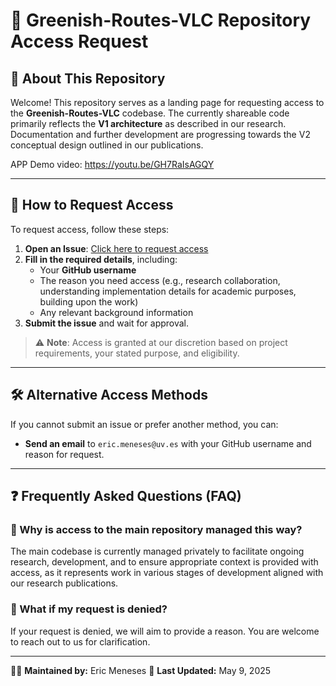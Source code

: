 # 🌱 Greenish-Routes-VLC Repository Access Request

## 📌 About This Repository
Welcome! This repository serves as a landing page for requesting access to the **Greenish-Routes-VLC** codebase. The currently shareable code primarily reflects the **V1 architecture** as described in our research. Documentation and further development are progressing towards the V2 conceptual design outlined in our publications.

APP Demo video: https://youtu.be/GH7RaIsAGQY 

---

## 🔑 How to Request Access
To request access, follow these steps:

1.  **Open an Issue**: [Click here to request access](../../issues/new?template=access_request.md)
2.  **Fill in the required details**, including:
    *   Your **GitHub username**
    *   The reason you need access (e.g., research collaboration, understanding implementation details for academic purposes, building upon the work)
    *   Any relevant background information
3.  **Submit the issue** and wait for approval.

> ⚠️ **Note**: Access is granted at our discretion based on project requirements, your stated purpose, and eligibility.

---

## 🛠 Alternative Access Methods
If you cannot submit an issue or prefer another method, you can:
-   **Send an email** to `eric.meneses@uv.es` with your GitHub username and reason for request.
---

## ❓ Frequently Asked Questions (FAQ)

### 📌 Why is access to the main repository managed this way?
The main codebase is currently managed privately to facilitate ongoing research, development, and to ensure appropriate context is provided with access, as it represents work in various stages of development aligned with our research publications.

### 📌 What if my request is denied?
If your request is denied, we will aim to provide a reason. You are welcome to reach out to us for clarification.

---

👨‍💻 **Maintained by:** Eric Meneses
📅 **Last Updated:** May 9, 2025 
